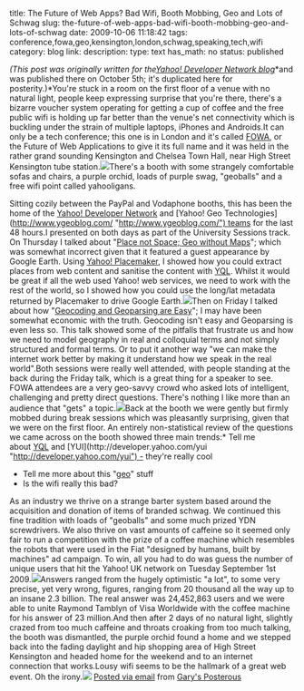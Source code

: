 title: The Future of Web Apps? Bad Wifi, Booth Mobbing, Geo and Lots of Schwag
slug: the-future-of-web-apps-bad-wifi-booth-mobbing-geo-and-lots-of-schwag
date: 2009-10-06 11:18:42
tags: conference,fowa,geo,kensington,london,schwag,speaking,tech,wifi
category: blog
link: 
description: 
type: text
has_math: no
status: published

*(This post was originally written for the*[*Yahoo! Developer Network blog*](http://developer.yahoo.net/blog/archives/2009/10/the_future_of_w_1.html "http://developer.yahoo.net/blog/archives/2009/10/the_future_of_w_1.html")*and was published there on October 5th; it's duplicated here for posterity.)*You're stuck in a room on the first floor of a venue with no natural light, people keep expressing surprise that you're there, there's a bizarre voucher system operating for getting a cup of coffee and the free public wifi is holding up far better than the venue's net connectivity which is buckling under the strain of multiple laptops, iPhones and Androids.It can only be a tech conference; this one is in London and it's called [FOWA](http://bit.ly/fowa-london "http://bit.ly/fowa-london"), or the Future of Web Applications to give it its full name and it was held in the rather grand sounding Kensington and Chelsea Town Hall, near High Street Kensington tube station.[![](http://farm4.static.flickr.com/3477/3976813880_efacb16bd7.jpg)](http://www.flickr.com/photos/vicchi/3976813880/ "http://www.flickr.com/photos/vicchi/3976813880/")There's a booth with some strangely comfortable sofas and chairs, a purple orchid, loads of purple swag, "geoballs" and a free wifi point called yahooligans. 

<!-- TEASER_END -->

Sitting cozily between the PayPal and Vodaphone booths, this has been the home of the [Yahoo! Developer Network](http://developer.yahoo.com/ "http://developer.yahoo.com/") and [Yahoo! Geo Technologies](http://www.ygeoblog.com/ "http://www.ygeoblog.com/") teams for the last 48 hours.I presented on both days as part of the University Sessions track. On Thursday I talked about "[Place not Space; Geo without Maps](http://www.slideshare.net/vicchi/place-not-space-geo-without-maps-2106152 "http://www.slideshare.net/vicchi/place-not-space-geo-without-maps-2106152")"; which was somewhat incorrect given that it featured a guest appearance by Google Earth. Using [Yahoo! Placemaker](http://developer.yahoo.com/geo/placemaker/ "http://developer.yahoo.com/geo/placemaker/"), I showed how you could extract places from web content and sanitise the content with [YQL](http://developer.yahoo.com/yql/ "http://developer.yahoo.com/yql/"). Whilst it would be great if all the web used Yahoo! web services, we need to work with the rest of the world, so I showed how you could use the long/lat metadata returned by Placemaker to drive Google Earth.[![](http://farm3.static.flickr.com/2563/3976052951_f8b967c444.jpg)](http://www.flickr.com/photos/vicchi/3976052951/ "http://www.flickr.com/photos/vicchi/3976052951/")Then on Friday I talked about how "[Geocoding and Geoparsing are Easy](http://www.slideshare.net/vicchi/geocoding-and-geoparsing-are-easy "http://www.slideshare.net/vicchi/geocoding-and-geoparsing-are-easy")"; I may have been somewhat economic with the truth. Geocoding isn't easy and Geoparsing is even less so. This talk showed some of the pitfalls that frustrate us and how we need to model geography in real and colloquial terms and not simply structured and formal terms. Or to put it another way "we can make the internet work better by making it understand how we speak in the real world".Both sessions were really well attended, with people standing at the back during the Friday talk, which is a great thing for a speaker to see. FOWA attendees are a very geo-savvy crowd who asked lots of intelligent, challenging and pretty direct questions. There's nothing I like more than an audience that "gets" a topic.[![](http://farm3.static.flickr.com/2625/3976055123_94534ec18e.jpg)](http://www.flickr.com/photos/vicchi/3976055123/ "http://www.flickr.com/photos/vicchi/3976055123/")Back at the booth we were gently but firmly mobbed during break sessions which was pleasantly surprising, given that we were on the first floor. An entirely non-statistical review of the questions we came across on the booth showed three main trends:* Tell me about [YQL](http://developer.yahoo.com/yql "http://developer.yahoo.com/yql") and [YUI](http://developer.yahoo.com/yui "http://developer.yahoo.com/yui") - they're really cool
* Tell me more about this "[geo](http://developer.yahoo.com/geo/ "http://developer.yahoo.com/geo/")" stuff
* Is the wifi really this bad?

As an industry we thrive on a strange barter system based around the acquisition and donation of items of branded schwag. We continued this fine tradition with loads of "geoballs" and some much prized YDN screwdrivers. We also thrive on vast amounts of caffeine so it seemed only fair to run a competition with the prize of a coffee machine which resembles the robots that were used in the Fiat "designed by humans, built by machines" ad campaign. To win, all you had to do was guess the number of unique users that hit the Yahoo! UK network on Tuesday September 1st 2009.[![](http://farm3.static.flickr.com/2492/3976054939_918b8684a0.jpg)](http://www.flickr.com/photos/vicchi/3976054939/ "http://www.flickr.com/photos/vicchi/3976054939/")Answers ranged from the hugely optimistic "a lot", to some very precise, yet very wrong, figures, ranging from 20 thousand all the way up to an insane 2.3 billion. The real answer was 24,452,863 users and we were able to unite Raymond Tamblyn of Visa Worldwide with the coffee machine for his answer of 23 million.And then after 2 days of no natural light, slightly crazed from too much caffeine and throats croaking from too much talking, the booth was dismantled, the purple orchid found a home and we stepped back into the fading daylight and hip shopping area of High Street Kensington and headed home for the weekend and to an internet connection that works.Lousy wifi seems to be the hallmark of a great web event. Oh the irony.[![](http://farm3.static.flickr.com/2479/3976052151_7b1065ee95.jpg)](http://www.flickr.com/photos/vicchi/3976052151/ "http://www.flickr.com/photos/vicchi/3976052151/")  [Posted via email](http://posterous.com "http://posterous.com") from [Gary's Posterous](http://vicchi.posterous.com/the-future-of-web-apps-bad-wifi-booth-mobbing "http://vicchi.posterous.com/the-future-of-web-apps-bad-wifi-booth-mobbing") 

 

